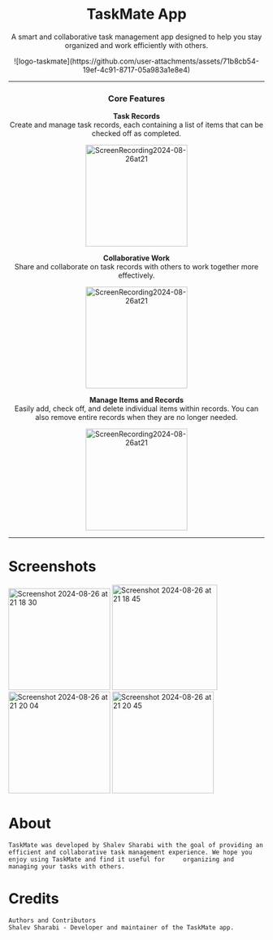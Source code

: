 <div align="center">
    <h1>TaskMate App</h1>
    <p>A smart and collaborative task management app designed to help you stay organized and work efficiently with others.</p>
    ![logo-taskmate](https://github.com/user-attachments/assets/71b8cb54-19ef-4c91-8717-05a983a1e8e4)
</div>

---

<div align="center">
    <h3>Core Features</h3>
    <p><b>Task Records</b><br>
    Create and manage task records, each containing a list of items that can be checked off as completed.</p>
</div>

<div align="center">
 <img width="200" alt="ScreenRecording2024-08-26at21" src="https://github.com/user-attachments/assets/e024b75a-1141-4031-8248-995c2a592fcc">
</div>

<div align="center">
    <p><b>Collaborative Work</b><br>
    Share and collaborate on task records with others to work together more effectively.</p>
</div>

<div align="center">
     <img width="200" alt="ScreenRecording2024-08-26at21" src="https://github.com/user-attachments/assets/f741dcd2-416d-45e6-b021-6f985c7697ea">
</div>

<div align="center">
    <p><b>Manage Items and Records</b><br>
    Easily add, check off, and delete individual items within records. You can also remove entire records when they are no longer needed.</p>
</div>

<div align="center">
    <img width="200" alt="ScreenRecording2024-08-26at21" src="https://github.com/user-attachments/assets/54164609-c028-4a24-b4fd-d5fb086746a9">
     
</div>

---

# Screenshots
<img width="200" alt="Screenshot 2024-08-26 at 21 18 30" src="https://github.com/user-attachments/assets/2f52d944-b839-4c91-85a9-138c8cb9f5d3">
<img width="207" alt="Screenshot 2024-08-26 at 21 18 45" src="https://github.com/user-attachments/assets/a590313f-285c-42de-a6fe-9b0389303596">
<img width="200" alt="Screenshot 2024-08-26 at 21 20 04" src="https://github.com/user-attachments/assets/5cf4ed5d-5d20-4786-bf0f-1a0ccc9d75fc">
<img width="200" alt="Screenshot 2024-08-26 at 21 20 45" src="https://github.com/user-attachments/assets/1df64ae4-1972-46fc-ada3-78d316824758">



# About
    TaskMate was developed by Shalev Sharabi with the goal of providing an efficient and collaborative task management experience. We hope you enjoy using TaskMate and find it useful for     organizing and managing your tasks with others.

# Credits
    Authors and Contributors
    Shalev Sharabi - Developer and maintainer of the TaskMate app.
